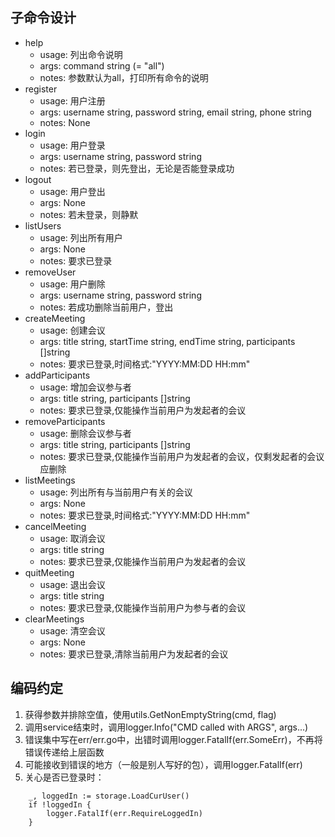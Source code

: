 ## 子命令设计
- help
  - usage: 列出命令说明
  - args: command string (= "all")
  - notes: 参数默认为all，打印所有命令的说明
- register
  - usage: 用户注册
  - args: username string, password string, email string, phone string
  - notes: None
- login
  - usage: 用户登录
  - args: username string, password string
  - notes: 若已登录，则先登出，无论是否能登录成功
- logout
  - usage: 用户登出
  - args: None
  - notes: 若未登录，则静默
- listUsers
  - usage: 列出所有用户
  - args: None
  - notes: 要求已登录
- removeUser
  - usage: 用户删除
  - args: username string, password string
  - notes: 若成功删除当前用户，登出
- createMeeting
  - usage: 创建会议
  - args: title string, startTime string, endTime string, participants []string
  - notes: 要求已登录,时间格式:"YYYY:MM:DD HH:mm"
- addParticipants
  - usage: 增加会议参与者
  - args: title string, participants []string
  - notes: 要求已登录,仅能操作当前用户为发起者的会议
- removeParticipants
  - usage: 删除会议参与者
  - args: title string, participants []string
  - notes: 要求已登录,仅能操作当前用户为发起者的会议，仅剩发起者的会议应删除
- listMeetings
  - usage: 列出所有与当前用户有关的会议
  - args: None
  - notes: 要求已登录,时间格式:"YYYY:MM:DD HH:mm"
- cancelMeeting
  - usage: 取消会议
  - args: title string
  - notes: 要求已登录,仅能操作当前用户为发起者的会议
- quitMeeting
  - usage: 退出会议
  - args: title string
  - notes: 要求已登录,仅能操作当前用户为参与者的会议
- clearMeetings
  - usage: 清空会议
  - args: None
  - notes: 要求已登录,清除当前用户为发起者的会议

## 编码约定
1. 获得参数并排除空值，使用utils.GetNonEmptyString(cmd, flag)
2. 调用service结束时，调用logger.Info("CMD called with ARGS", args...)
3. 错误集中写在err/err.go中，出错时调用logger.FatalIf(err.SomeErr)，不再将错误传递给上层函数
4. 可能接收到错误的地方（一般是别人写好的包），调用logger.FatalIf(err)
5. 关心是否已登录时：
```
	_, loggedIn := storage.LoadCurUser()
	if !loggedIn {
		logger.FatalIf(err.RequireLoggedIn)
	}
```
